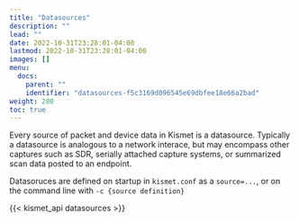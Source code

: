 ```yaml
---
title: "Datasources"
description: ""
lead: ""
date: 2022-10-31T23:28:01-04:00
lastmod: 2022-10-31T23:28:01-04:00
images: []
menu:
  docs:
    parent: ""
    identifier: "datasources-f5c3169d096545e69dbfee18e66a2bad"
weight: 280
toc: true
---
```


Every source of packet and device data in Kismet is a datasource.  Typically a datasource is 
analogous to a network interace, but may encompass other captures such as SDR, serially attached 
capture systems, or summarized scan data posted to an endpoint. 

Datasoruces are defined on startup in `kismet.conf` as a `source=...`, or on the command line 
with `-c {source definition}`

{{< kismet_api datasources >}}
